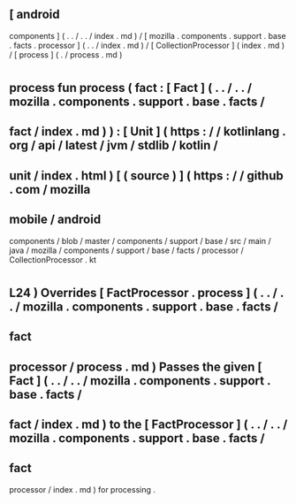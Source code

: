 [
android
-
components
]
(
.
.
/
.
.
/
index
.
md
)
/
[
mozilla
.
components
.
support
.
base
.
facts
.
processor
]
(
.
.
/
index
.
md
)
/
[
CollectionProcessor
]
(
index
.
md
)
/
[
process
]
(
.
/
process
.
md
)
#
process
fun
process
(
fact
:
[
Fact
]
(
.
.
/
.
.
/
mozilla
.
components
.
support
.
base
.
facts
/
-
fact
/
index
.
md
)
)
:
[
Unit
]
(
https
:
/
/
kotlinlang
.
org
/
api
/
latest
/
jvm
/
stdlib
/
kotlin
/
-
unit
/
index
.
html
)
[
(
source
)
]
(
https
:
/
/
github
.
com
/
mozilla
-
mobile
/
android
-
components
/
blob
/
master
/
components
/
support
/
base
/
src
/
main
/
java
/
mozilla
/
components
/
support
/
base
/
facts
/
processor
/
CollectionProcessor
.
kt
#
L24
)
Overrides
[
FactProcessor
.
process
]
(
.
.
/
.
.
/
mozilla
.
components
.
support
.
base
.
facts
/
-
fact
-
processor
/
process
.
md
)
Passes
the
given
[
Fact
]
(
.
.
/
.
.
/
mozilla
.
components
.
support
.
base
.
facts
/
-
fact
/
index
.
md
)
to
the
[
FactProcessor
]
(
.
.
/
.
.
/
mozilla
.
components
.
support
.
base
.
facts
/
-
fact
-
processor
/
index
.
md
)
for
processing
.
